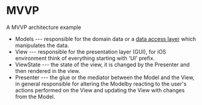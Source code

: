 # MVVP
A MVVP architecture example 

-   Models --- responsible for the domain data or a [data access layer](https://en.wikipedia.org/wiki/Data_access_layer) which manipulates the data. 
-   View --- responsible for the presentation layer (GUI), for iOS environment think of everything starting with 'UI' prefix.
-   ViewState --- the state of the view, it is changed by the Presenter and then rendered in the view.
-   Presenter --- the glue or the mediator between the Model and the View, in general responsible for altering the Modelby reacting to the user's actions performed on the View and updating the View with changes from the Model.
